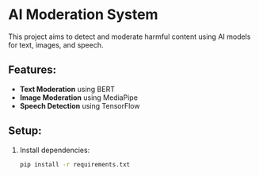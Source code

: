 # AI Moderation System

This project aims to detect and moderate harmful content using AI models for text, images, and speech.

## Features:
- **Text Moderation** using BERT
- **Image Moderation** using MediaPipe
- **Speech Detection** using TensorFlow

## Setup:
1. Install dependencies:
   ```bash
   pip install -r requirements.txt
